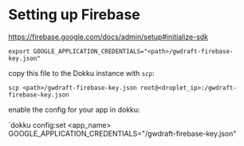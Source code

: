 # Setting up Firebase

https://firebase.google.com/docs/admin/setup#initialize-sdk

`export GOOGLE_APPLICATION_CREDENTIALS="<path>/gwdraft-firebase-key.json"`

copy this file to the Dokku instance with `scp`:

`scp <path>/gwdraft-firebase-key.json root@<droplet_ip>:/gwdraft-firebase-key.json`

enable the config for your app in dokku:

`dokku config:set <app_name> GOOGLE_APPLICATION_CREDENTIALS="/gwdraft-firebase-key.json"
